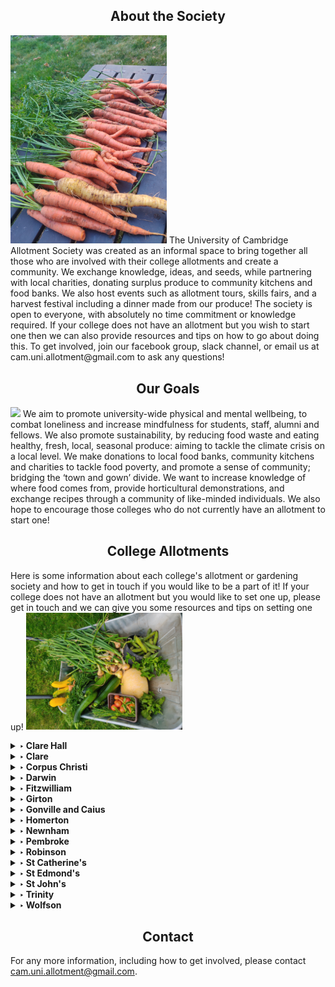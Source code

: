 ## <center><a name ="about"></a>About the Society</center>
<img src="/IMG_20210905_190139.jpg" width="250" class="right-img"/>
The University of Cambridge Allotment Society was created as an informal space to bring together all those who are involved with their college allotments and create a community. We exchange knowledge, ideas, and seeds, while partnering with local charities, donating surplus produce to community kitchens and food banks. We also host events such as allotment tours, skills fairs, and a harvest festival including a dinner made from our produce! The society is open to everyone, with absolutely no time commitment or knowledge required. If your college does not have an allotment but you wish to start one then we can also provide resources and tips on how to go about doing this. To get involved, join our facebook group, slack channel, or email us at cam.uni.allotment@gmail.com to ask any questions!

## <center><a name ="about"></a>Our Goals</center>
<img src="/IMG_20210727_174038.jpg" width="250" class="left-img"/>
We aim to promote university-wide physical and mental wellbeing, to combat loneliness and increase mindfulness for students, staff, alumni and fellows. We also promote sustainability, by reducing food waste and eating healthy, fresh, local, seasonal produce: aiming to tackle the climate crisis on a local level. We make donations to local food banks, community kitchens and charities to tackle food poverty, and promote a sense of community; bridging the ‘town and gown’ divide. We want to increase knowledge of where food comes from, provide horticultural demonstrations, and exchange recipes through a community of like-minded individuals. We also hope to encourage those colleges who do not currently have an allotment to start one! 


## <center><a name ="colleges"></a>College Allotments</center>
Here is some information about each college's allotment or gardening society and how to get in touch if you would like to be a part of it! If your college does not have an allotment but you would like to set one up, please get in touch and we can give you some resources and tips on setting one up!
<img src="IMG_20210727_175547.jpg" width="250" class="right-img"/>

<details>
  <summary> <b>‣ Clare Hall</b></summary>
  
  See a video made for the University Wellness Week documenting the progress of the Clare Hall Allotment from its beginnings in 2020 <a href="https://www.youtube.com/watch?v=ZmPv5DF7_UE" class="class2">here</a>. Contact Sarah Gough (sag66) or Claire Coffey (cic31) to get involved in the Clare Hall Allotment!
  
</details>

<details>
  <summary> <b>‣ Clare </b></summary>
  
  Contact Charlotte Dunn (ckd25) or Joe Landman (jl832) to get involved in the Clare Grower Group!
  
</details>

<details>
  <summary> <b>‣ Corpus Christi </b></summary>
  
  Contact Darius Kos (dgk28) to get involved in the allotment at Lekhampton site!
  
</details>

<details>
  <summary> <b>‣ Darwin </b></summary>
  
  Contact Meg Groom or Chris Davis to get involved in the DarGar society!
  
</details>

<details>
  <summary> <b>‣ Fitzwilliam </b></summary>
  
  At Fitzwilliam, the college gardeners grow produce in the gardens. Contact head gardener Steve Kidger to get involved!
  
</details>

<details>
  <summary> <b>‣ Girton </b></summary>
  
  Contact Jules Pye (jpp49) to get involved in the Girton green society!
  
</details>

<details>
  <summary> <b>‣ Gonville and Caius </b></summary>
  
  Contact Moby Wells (mtw42) or Anya Williams (aow24) to get involved in the Gonville and Caius Allotment Society and find them on instagram  <a href="https://www.instagram.com/caiusallotmentsociety/" class="class2">here</a> or Facebook <a href="https://www.facebook.com/groups/612713673066723" class="class2">here</a>!
  
</details>

<details>
  <summary> <b>‣ Homerton </b></summary>
  
  Contact James Burrows (jsb213) to get involved in the Homerton Rock Allotment Society!
  
</details>

<details>
  <summary> <b>‣ Newnham </b></summary>
  
  Newnham has two gardening societies: Newnham allotment gardeners and Newnham student garden club. Contact the head gardener Lottie Collis (head.gardener@newn.cam.ac.uk) to get involved in Newnham Allotment Gardeners. Contact Lily Hands (lah78) or studentgardencommittee@newn.cam.ac.uk to get invovled in the Newnham Student Garden Club and find them on Facebook <a href="https://www.facebook.com/search/top?q=newnham%20garden%20club" class="class2">here</a>!
  
</details>

<details>
  <summary> <b>‣ Pembroke </b></summary>
  
  Contact Maryam Grassly (mg996) to get involved in the Pembroke College Gardening Society and find them on Facebook <a href=" https://www.facebook.com/groups/609423512751287/" class="class2">here</a>! 
  
</details>

<details>
  <summary> <b>‣ Robinson </b></summary>
  
  Contact Hannah Walters to get involved in the Robinson Gardening Society and find them on Facebook <a href="https://www.facebook.com/groups/robinsonplantingplants/" class="class2">here</a>! 
  
</details>

<details>
  <summary> <b>‣ St Catherine's </b></summary>
  
  Contact Rory Cockshaw to get involved in the St Catherine's allotment!
  
</details>

<details>
  <summary> <b>‣ St Edmond's </b></summary>
  
  Contact Florence Cochrane to get involved in the St Edmond's allotment!
  
</details>

<details>
  <summary> <b>‣ St John's </b></summary>
  
  Contact the MCR to get involved in the St John's allotment!
  
</details>

<details>
  <summary> <b>‣ Trinity </b></summary>
  
  Contact Alessa Weiler or Julia Frieberger to get involved in the Trinity green thumbs vegetable garden!
  
</details>

<details>
  <summary> <b>‣ Wolfson </b></summary>
  
  Contact Millie Race (ar2065) to get involved in the Wolfson College Student Garden and find them on instagram <a href="https://www.instagram.com/wolfsonstudentgarden/" class="class2">here</a>! 
  
</details>


<!---
## <center><a name ="collabs"></a>Collaborations</center>
Information about any collaborations or projects with charities etc 

## <center><a name ="events"></a>Events</center>
Social meetups, trips, etc --->

## <center><a name ="contact"></a>Contact</center>
For any more information, including how to get involved, please contact cam.uni.allotment@gmail.com. 
